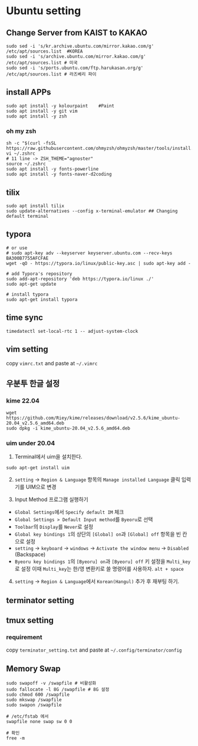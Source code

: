 # Ubuntu setting


## Change Server from KAIST to KAKAO

    sudo sed -i 's/kr.archive.ubuntu.com/mirror.kakao.com/g' /etc/apt/sources.list  #KOREA
    sudo sed -i 's/archive.ubuntu.com/mirror.kakao.com/g' /etc/apt/sources.list # 미국
    sudo sed -i 's/ports.ubuntu.com/ftp.harukasan.org/g' /etc/apt/sources.list # 라즈베리 파이

## install APPs 

    sudo apt install -y kolourpaint    #Paint
    sudo apt install -y git vim 
    sudo apt install -y zsh
    
    
### oh my zsh
    sh -c "$(curl -fsSL https://raw.githubusercontent.com/ohmyzsh/ohmyzsh/master/tools/install.sh)"
    vi ~/.zshrc
    # 11 line -> ZSH_THEME="agnoster"
    source ~/.zshrc
    sudo apt install -y fonts-powerline
    sudo apt install -y fonts-naver-d2coding

    

## tilix

    sudo apt install tilix
    sudo update-alternatives --config x-terminal-emulator ## Changing default terminal

## typora

    # or use
	# sudo apt-key adv --keyserver keyserver.ubuntu.com --recv-keys BA300B7755AFCFAE
	wget -qO - https://typora.io/linux/public-key.asc | sudo apt-key add -
	 
	# add Typora's repository
	sudo add-apt-repository 'deb https://typora.io/linux ./'
	sudo apt-get update
	 
	# install typora
	sudo apt-get install typora

## time sync

    timedatectl set-local-rtc 1 -- adjust-system-clock
    

## vim setting 
copy `vimrc.txt` and paste at `~/.vimrc`

## 우분투 한글 설정
### kime  22.04

    wget https://github.com/Riey/kime/releases/download/v2.5.6/kime_ubuntu-20.04_v2.5.6_amd64.deb
    sudo dpkg -i kime_ubuntu-20.04_v2.5.6_amd64.deb


### uim under 20.04
1. Terminal에서 uim을 설치한다.

```
sudo apt-get install uim
```    

2. `setting` → `Region & Language` 항목의 `Manage installed Language` 클릭 입력기를 UIM으로 변경
    
3. Input Method 프로그램 실행하기

- `Global Settings`에서 `Specify default IM` 체크
- `Global Settings > Default Input method`를 `Byeoru`로 선택
- `Toolbar`의 `Display`를 `Never`로 설정
- `Global key bindings 1`의 상단의 `[Global] on`과 `[Global] off` 항목을 빈 칸으로 설정
- `setting` → `keyboard` → `windows` → `Activate the window menu` → `Disabled` (Backspace)
- `Byeoru key bindings 1`의 `[Byeoru] on`과 `[Byeoru] off` 키 설정을 `Multi_key`로 설정
이때 `Multi_key`는 한/영 변환키로 쓸 명령어를 사용하자. 
`alt + space`

4.  `setting` → `Region & Language`에서 `Korean(Hangul)` 추가 후 재부팅 하기.
    


## terminator setting 

## tmux setting 

### requirement 



copy `terminator_setting.txt` and paste at `~/.config/terminator/config`

## Memory Swap 
    sudo swapoff -v /swapfile # 비활성화
    sudo fallocate -l 8G /swapfile # 8G 설정
    sudo chmod 600 /swapfile
    sudo mkswap /swapfile
    sudo swapon /swapfile
    
    # /etc/fstab 에서
    swapfile none swap sw 0 0
    
    # 확인 
    free -m 
